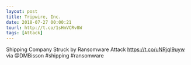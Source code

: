 ```yaml
---
layout: post
title: Tripwire, Inc.
date: 2018-07-27 00:00:21
tourl: http://t.co/1sHmVCRv8W
tags: [Attack]
---
```

Shipping Company Struck by Ransomware Attack https://t.co/uNRjqI9uyw via @DMBisson #shipping #ransomware